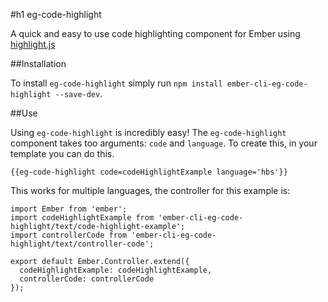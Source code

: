 #h1 eg-code-highlight</h1>

A quick and easy to use code highlighting component for Ember using <a href="https://highlightjs.org/">highlight.js</a>

##Installation

To install `eg-code-highlight` simply run `npm install ember-cli-eg-code-highlight --save-dev`.

##Use

Using `eg-code-highlight` is incredibly easy!
The `eg-code-highlight` component takes too arguments: `code` and `language`.
To create this, in your template you can do this.

    {{eg-code-highlight code=codeHighlightExample language='hbs'}}

This works for multiple languages, the controller for this example is:

    import Ember from 'ember';
    import codeHighlightExample from 'ember-cli-eg-code-highlight/text/code-highlight-example';
    import controllerCode from 'ember-cli-eg-code-highlight/text/controller-code';

    export default Ember.Controller.extend({
      codeHighlightExample: codeHighlightExample,
      controllerCode: controllerCode
    });
